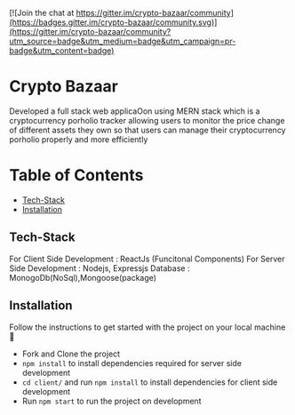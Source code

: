 [![Join the chat at https://gitter.im/crypto-bazaar/community](https://badges.gitter.im/crypto-bazaar/community.svg)](https://gitter.im/crypto-bazaar/community?utm_source=badge&utm_medium=badge&utm_campaign=pr-badge&utm_content=badge)

# Crypto Bazaar

Developed a full stack web applicaOon using MERN stack which is a cryptocurrency porholio tracker allowing users to monitor the price change of different assets they own so that users can manage their cryptocurrency porholio properly and more efficiently

# Table of Contents
  - [Tech-Stack](#tech-stack)
  - [Installation](#installation)

## Tech-Stack
For Client Side Development : ReactJs (Funcitonal Components)
For Server Side Development : Nodejs, Expressjs
Database : MonogoDb(NoSql),Mongoose(package)


## Installation
Follow the instructions to get started with the project on your local machine 🚀
* Fork and Clone the project
* `npm install` to install dependencies required for server side development
* `cd client/` and run `npm install` to install dependencies for client side development
* Run `npm start` to run the project on development

